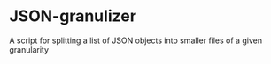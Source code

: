 # JSON-granulizer
A script for splitting a list of JSON objects into smaller files of a given granularity
